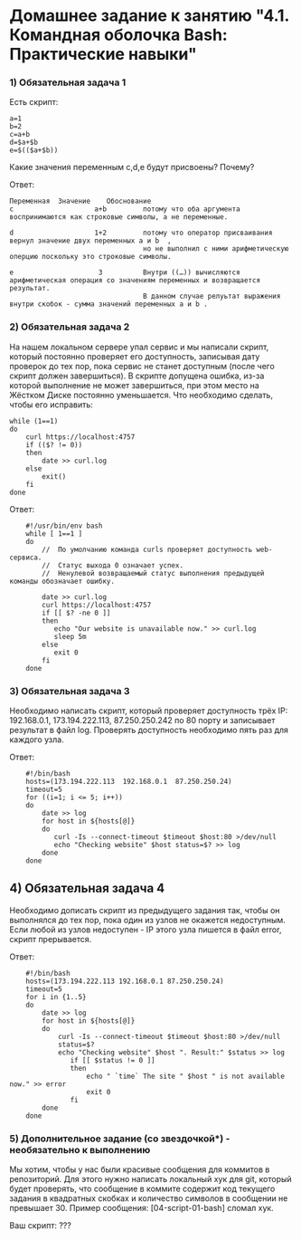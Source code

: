 #  Домашнее задание к занятию "4.1. Командная оболочка Bash: Практические навыки"

### 1) Обязательная задача 1

Есть скрипт:

    a=1
    b=2
    c=a+b
    d=$a+$b
    e=$(($a+$b))

Какие значения переменным c,d,e будут присвоены? Почему?

Ответ:

	Переменная	Значение	Обоснование
	c                    a+b         потому что оба аргумента воспринимаются как строковые символы, а не переменные. 

    d                    1+2         потому что оператор присваивания вернул значение двух переменных a и b  , 
                                     но не выполнил с ними арифметическую оперцию поскольку это строковые символы.

    e                     3          Внутри ((…)) вычисляются арифметическая операция со значениям переменных и возвращается  результат.
                                     В данном случае релуьтат выражения внутри скобок - сумма значений переменных a и b .

### 2) Обязательная задача 2

На нашем локальном сервере упал сервис и мы написали скрипт, который постоянно проверяет его доступность, 
записывая дату проверок до тех пор, пока сервис не станет доступным (после чего скрипт должен завершиться). 
В скрипте допущена ошибка, из-за которой выполнение не может завершиться, 
при этом место на Жёстком Диске постоянно уменьшается. Что необходимо сделать, чтобы его исправить:

	while (1==1)
	do
		curl https://localhost:4757
		if (($? != 0))  
		then
			date >> curl.log
		else 
			exit()
		fi
	done

Ответ:

		#!/usr/bin/env bash
		while [ 1==1 ]
		do
			//  По умолчанию команда curls проверяет доступность web-сервиса. 
			//  Статус выхода 0 означает успех. 
			//  Ненулевой возвращаемый статус выполнения предыдущей команды обозначает ошибку.

	        date >> curl.log
			curl https://localhost:4757
			if [[ $? -ne 0 ]]
			then
			   echo "Our website is unavailable now." >> curl.log
			   sleep 5m
			else
	  	       exit 0
			fi
		done


### 3) Обязательная задача 3

Необходимо написать скрипт, который проверяет доступность трёх IP: 192.168.0.1, 173.194.222.113, 87.250.250.242 
по 80 порту и записывает результат в файл log. 
Проверять доступность необходимо пять раз для каждого узла.

Ответ:

		#!/bin/bash
		hosts=(173.194.222.113  192.168.0.1  87.250.250.24)
		timeout=5
		for ((i=1; i <= 5; i++))
		do
		    date >> log
			for host in ${hosts[@]}
			do
			   curl -Is --connect-timeout $timeout $host:80 >/dev/null
	   	 	   echo "Checking website" $host status=$? >> log
			done
		done


## 4) Обязательная задача 4
 
Необходимо дописать скрипт из предыдущего задания так, чтобы он выполнялся до тех пор, пока один из узлов не окажется недоступным. 
Если любой из узлов недоступен - IP этого узла пишется в файл error, скрипт прерывается.

Ответ:

        #!/bin/bash
        hosts=(173.194.222.113 192.168.0.1 87.250.250.24)
        timeout=5
        for i in {1..5}
        do
            date >> log
            for host in ${hosts[@]}
            do
                curl -Is --connect-timeout $timeout $host:80 >/dev/null
                status=$?
                echo "Checking website" $host ". Result:" $status >> log
                   if [[ $status != 0 ]]
                   then
                       echo " `time` The site " $host " is not available now." >> error
                       exit 0
                   fi
            done
        done


### 5) Дополнительное задание (со звездочкой*) - необязательно к выполнению
Мы хотим, чтобы у нас были красивые сообщения для коммитов в репозиторий. Для этого нужно написать локальный хук для git, 
который будет проверять, что сообщение в коммите содержит код текущего задания в квадратных скобках 
и количество символов в сообщении не превышает 30. Пример сообщения: [04-script-01-bash] сломал хук.

Ваш скрипт:
???